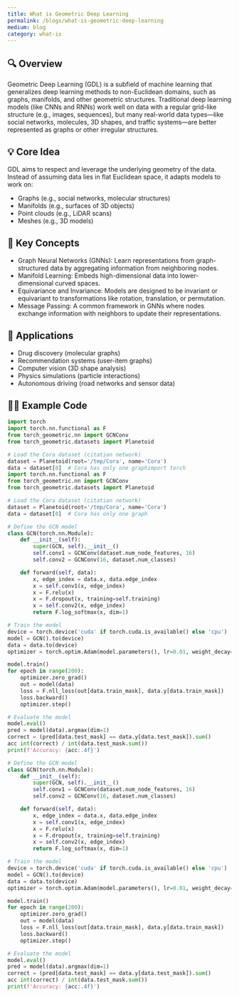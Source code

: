 ```yaml
---
title: What is Geometric Deep Learning
permalink: /blogs/what-is-geometric-deep-learning
medium: blog
category: what-is
---
```


## 🔍 Overview

Geometric Deep Learning (GDL) is a subfield of machine learning that generalizes deep learning methods to non-Euclidean domains, such as graphs, manifolds, and other geometric structures. Traditional deep learning models (like CNNs and RNNs) work well on data with a regular grid-like structure (e.g., images, sequences), but many real-world data types—like social networks, molecules, 3D shapes, and traffic systems—are better represented as graphs or other irregular structures.

## 💡 Core Idea

GDL aims to respect and leverage the underlying geometry of the data. Instead of assuming data lies in flat Euclidean space, it adapts models to work on:

- Graphs (e.g., social networks, molecular structures)
- Manifolds (e.g., surfaces of 3D objects)
- Point clouds (e.g., LiDAR scans)
- Meshes (e.g., 3D models)

## 🔬 Key Concepts

- Graph Neural Networks (GNNs): Learn representations from graph-structured data by aggregating information from neighboring nodes.
- Manifold Learning: Embeds high-dimensional data into lower-dimensional curved spaces.
- Equivariance and Invariance: Models are designed to be invariant or equivariant to transformations like rotation, translation, or permutation.
- Message Passing: A common framework in GNNs where nodes exchange information with neighbors to update their representations.

## 🧠 Applications

- Drug discovery (molecular graphs)
- Recommendation systems (user-item graphs)
- Computer vision (3D shape analysis)
- Physics simulations (particle interactions)
- Autonomous driving (road networks and sensor data)

## 🧑‍💻 Example Code

```python
import torch
import torch.nn.functional as F
from torch_geometric.nn import GCNConv
from torch_geometric.datasets import Planetoid

# Load the Cora dataset (citation network)
dataset = Planetoid(root='/tmp/Cora', name='Cora')
data = dataset[0]  # Cora has only one graphimport torch
import torch.nn.functional as F
from torch_geometric.nn import GCNConv
from torch_geometric.datasets import Planetoid

# Load the Cora dataset (citation network)
dataset = Planetoid(root='/tmp/Cora', name='Cora')
data = dataset[0]  # Cora has only one graph

# Define the GCN model
class GCN(torch.nn.Module):
    def __init__(self):
        super(GCN, self).__init__()
        self.conv1 = GCNConv(dataset.num_node_features, 16)
        self.conv2 = GCNConv(16, dataset.num_classes)

    def forward(self, data):
        x, edge_index = data.x, data.edge_index
        x = self.conv1(x, edge_index)
        x = F.relu(x)
        x = F.dropout(x, training=self.training)
        x = self.conv2(x, edge_index)
        return F.log_softmax(x, dim=1)

# Train the model
device = torch.device('cuda' if torch.cuda.is_available() else 'cpu')
model = GCN().to(device)
data = data.to(device)
optimizer = torch.optim.Adam(model.parameters(), lr=0.01, weight_decay=5e-4)

model.train()
for epoch in range(200):
    optimizer.zero_grad()
    out = model(data)
    loss = F.nll_loss(out[data.train_mask], data.y[data.train_mask])
    loss.backward()
    optimizer.step()

# Evaluate the model
model.eval()
pred = model(data).argmax(dim=1)
correct = (pred[data.test_mask] == data.y[data.test_mask]).sum()
acc int(correct) / int(data.test_mask.sum())
print(f'Accuracy: {acc:.4f}')

# Define the GCN model
class GCN(torch.nn.Module):
    def __init__(self):
        super(GCN, self).__init__()
        self.conv1 = GCNConv(dataset.num_node_features, 16)
        self.conv2 = GCNConv(16, dataset.num_classes)

    def forward(self, data):
        x, edge_index = data.x, data.edge_index
        x = self.conv1(x, edge_index)
        x = F.relu(x)
        x = F.dropout(x, training=self.training)
        x = self.conv2(x, edge_index)
        return F.log_softmax(x, dim=1)

# Train the model
device = torch.device('cuda' if torch.cuda.is_available() else 'cpu')
model = GCN().to(device)
data = data.to(device)
optimizer = torch.optim.Adam(model.parameters(), lr=0.01, weight_decay=5e-4)

model.train()
for epoch in range(200):
    optimizer.zero_grad()
    out = model(data)
    loss = F.nll_loss(out[data.train_mask], data.y[data.train_mask])
    loss.backward()
    optimizer.step()

# Evaluate the model
model.eval()
pred = model(data).argmax(dim=1)
correct = (pred[data.test_mask] == data.y[data.test_mask]).sum()
acc int(correct) / int(data.test_mask.sum())
print(f'Accuracy: {acc:.4f}')
```